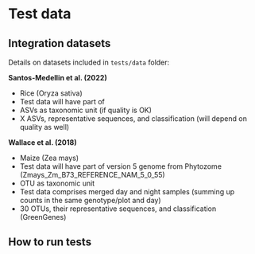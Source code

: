 # Test data

## Integration datasets

Details on datasets included in `tests/data` folder:

 **Santos-Medellin et al. (2022)**
 * Rice (Oryza sativa)
 * Test data will have part of 
 * ASVs as taxonomic unit (if quality is OK)
 * X ASVs, representative sequences, and classification (will depend on quality as well)

 **Wallace et al. (2018)**
 * Maize (Zea mays)
 * Test data will have part of version 5 genome from Phytozome (Zmays_Zm_B73_REFERENCE_NAM_5_0_55)
 * OTU as taxonomic unit
 * Test data comprises merged day and night samples (summing up counts in the same genotype/plot and day)
 * 30 OTUs, their representative sequences, and classification (GreenGenes)

## How to run tests

